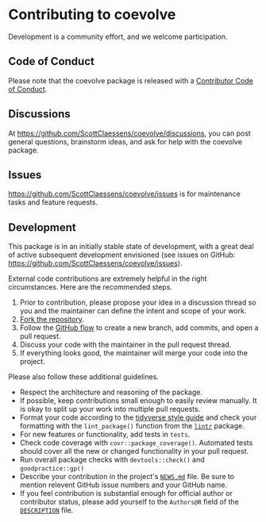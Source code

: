 # Contributing to coevolve

Development is a community effort, and we welcome participation.

## Code of Conduct

Please note that the coevolve package is released with a 
[Contributor Code of Conduct](https://ropensci.org/code-of-conduct/). 

## Discussions

At <https://github.com/ScottClaessens/coevolve/discussions>, you can post 
general questions, brainstorm ideas, and ask for help with the coevolve package.

## Issues

<https://github.com/ScottClaessens/coevolve/issues> is for maintenance tasks and 
feature requests.

## Development

This package is in an initially stable state of development, with a great deal 
of active subsequent development envisioned (see issues on GitHub:
<https://github.com/ScottClaessens/coevolve/issues>).

External code contributions are extremely helpful in the right circumstances. 
Here are the recommended steps.

1. Prior to contribution, please propose your idea in a discussion thread so you
and the maintainer can define the intent and scope of your work.
2. [Fork the repository](https://help.github.com/articles/fork-a-repo/).
3. Follow the [GitHub flow](https://guides.github.com/introduction/flow/index.html)
to create a new branch, add commits, and open a pull request.
4. Discuss your code with the maintainer in the pull request thread.
5. If everything looks good, the maintainer will merge your code into the 
project.

Please also follow these additional guidelines.

* Respect the architecture and reasoning of the package.
* If possible, keep contributions small enough to easily review manually. It is
okay to split up your work into multiple pull requests.
* Format your code according to the 
[tidyverse style guide](https://style.tidyverse.org/) and check your formatting 
with the `lint_package()` function from the 
[`lintr`](https://github.com/jimhester/lintr) package.
* For new features or functionality, add tests in `tests`.
* Check code coverage with `covr::package_coverage()`. Automated tests should 
cover all the new or changed functionality in your pull request.
* Run overall package checks with `devtools::check()` and `goodpractice::gp()`
* Describe your contribution in the project's 
[`NEWS.md`](https://github.com/ScottClaessens/coevolve/blob/main/NEWS.md) file.
Be sure to mention relevent GitHub issue numbers and your GitHub name.
* If you feel contribution is substantial enough for official author or 
contributor status, please add yourself to the `Authors@R` field of the 
[`DESCRIPTION`](https://github.com/ScottClaessens/coevolve/blob/main/DESCRIPTION)
file.
